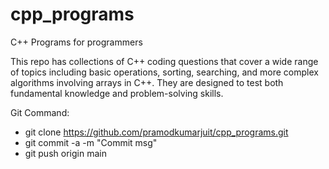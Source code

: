 # cpp_programs
C++ Programs for programmers

This repo has collections of C++ coding questions that cover a wide range of topics including basic operations, sorting, searching, and more complex algorithms involving arrays in C++. They are designed to test both fundamental knowledge and problem-solving skills.

Git Command:
- git clone https://github.com/pramodkumarjuit/cpp_programs.git
- git commit -a -m "Commit msg"
- git push origin main
